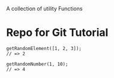 A collection of utility Functions

# Repo for Git Tutorial

```
getRandomElement([1, 2, 3]);
// => 2
```

```
getRandomNumber(1, 10);
// => 4
```


